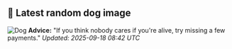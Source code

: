 ## 🐶 Latest random dog image
![Dog](https://images.dog.ceo/breeds/terrier-dandie/n02096437_2055.jpg)
**Advice:** "If you think nobody cares if you're alive, try missing a few payments."
*Updated: 2025-09-18 08:42 UTC*
